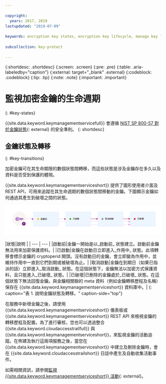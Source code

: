 ```yaml
---

copyright:
  years: 2017, 2019
lastupdated: "2019-07-09"

keywords: encryption key states, encryption key lifecycle, manage key lifecycle

subcollection: key-protect

---
```


{:shortdesc: .shortdesc}
{:screen: .screen}
{:pre: .pre}
{:table: .aria-labeledby="caption"}
{:external: target="_blank" .external}
{:codeblock: .codeblock}
{:tip: .tip}
{:note: .note}
{:important: .important}

# 監視加密金鑰的生命週期
{: #key-states}

{{site.data.keyword.keymanagementservicefull}} 會遵循 [NIST SP 800-57 對於金鑰狀態](https://www.nist.gov/publications/recommendation-key-management-part-1-general-0){: external} 的安全準則。
{: shortdesc}

## 金鑰狀態及轉移
{: #key-transitions}

加密金鑰可在其生命期限的數個狀態間轉移，而這些狀態是涉及金鑰存在多久以及資料是否受到保護的體現。 

{{site.data.keyword.keymanagementserviceshort}} 提供了圖形使用者介面及 REST API，可用來追蹤在其生命週期的數個狀態間移動的金鑰。下圖顯示金鑰如何通過其產生到破壞之間的狀態。

![此圖顯示與下列定義表格中所說明相同的元件。](../images/key-states_min.svg)

|狀態|說明
|
| --- | --- |
|啟動前|金鑰一開始是以_啟動前_ 狀態建立。啟動前金鑰無法用來加密保護資料。|
|已啟動|金鑰在啟動日立即進入_作用中_ 狀態。此項轉移會標示金鑰的 cryptoperid 開頭。沒有啟動日的金鑰，會立即變為作用中，並維持作用中一直到它們到期或被破壞為止。|
|取消啟動|金鑰在到期日（如果已指派的話）立即進入_取消啟動_ 狀態。在這個狀態下，金鑰無法以加密方式保護資料，且只能進入_已破壞_ 狀態。|
|已破壞|已刪除的金鑰處於_已破壞_ 狀態。在這個狀態下無法回復金鑰。與金鑰相關聯的 meta 資料（例如金鑰轉移歷程及名稱）保存在 {{site.data.keyword.keymanagementserviceshort}} 資料庫中。|
{: caption="表 1. 說明金鑰狀態及轉移。" caption-side="top"}

在服務中新增金鑰之後，請使用 {{site.data.keyword.keymanagementserviceshort}} 儀表板或 {{site.data.keyword.keymanagementserviceshort}} REST API 來檢視金鑰的轉移歷程及配置。為了進行審核，您也可以透過整合 {{site.data.keyword.cloudaccesstrailfull}} 與 {{site.data.keyword.keymanagementserviceshort}}，來監視金鑰的活動追蹤。在佈建及執行這兩項服務之後，當您在 {{site.data.keyword.keymanagementserviceshort}} 中建立及刪除金鑰時，會在 {{site.data.keyword.cloudaccesstrailshort}} 日誌中產生及自動收集活動事件。 

如需相關資訊，請參閱[監視 {{site.data.keyword.keymanagementserviceshort}} 活動](/docs/services/cloud-activity-tracker?topic=cloud-activity-tracker-kp){: external}。
